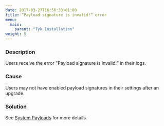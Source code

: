 ```yaml
---
date: 2017-03-27T16:56:33+01:00
title: “Payload signature is invalid!“ error
menu:
  main:
    parent: "Tyk Installation"
weight: 5 
---
```


### Description

Users receive the error "Payload signature is invalid!” in their logs.

### Cause

Users may not have enabled payload signatures in their settings after an upgrade.

### Solution

See [System Payloads](/tyk-configuration-reference/securing-system-payloads/) for more details.